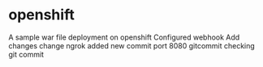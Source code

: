 # openshift
A sample war file deployment on openshift
Configured webhook
Add changes
change
ngrok
added new commit
port 8080
gitcommit checking
git commit
